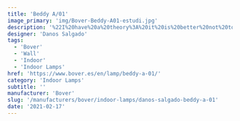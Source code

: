 ```yaml
---
title: 'Beddy A/01'
image_primary: 'img/Bover-Beddy-A01-estudi.jpg'
description: '%22I%20have%20a%20theory%3A%20it%20is%20better%20not%20to%20be%20too%20ambitious%20in%20aesthetics%20or%20in%20forms.%20The%20important%20thing%20is%20that%20the%20product%20fulfills%20the%20reason%20why%20it%20was%20designed%20and%20that%20all%20the%20mechanisms%20work%20perfectly%2C%20%22explains%20Danos.%20But%20pure%20rationalism%20joins%20the%20emotion%20when%20you%20touch%20Beddy%20and%20you%20notice%20the%20care%20with%20which%20each%20piece%20has%20been%20developed%2C%20the%20softness%20when%20the%20sphere%20rotates.%20Everything%20fits%20and%20its%20attraction%20increases.%20%22I%20hope%20people%20like%20Beddy%20when%20they%20see%20it%20but%2C%20above%20all%2C%20they%20feel%20satisfied%20when%20they%20use%20it.%22%20Light%2C%20versatile%20and%20fresh.%20Perfect%20for%20minimalist%20spaces.'
designer: 'Danos Salgado'
tags:
  - 'Bover'
  - 'Wall'
  - 'Indoor'
  - 'Indoor Lamps'
href: 'https://www.bover.es/en/lamp/beddy-a-01/'
category: 'Indoor Lamps'
subtitle: ''
manufacturer: 'Bover'
slug: '/manufacturers/bover/indoor-lamps/danos-salgado-beddy-a-01'
date: '2021-02-17'
---
```

